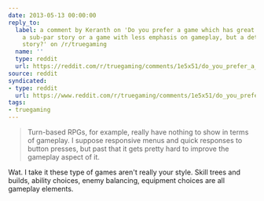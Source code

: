 ```yaml
---
date: 2013-05-13 00:00:00
reply_to:
  label: a comment by Keranth on 'Do you prefer a game which has great gameplay and
    a sub-par story or a game with less emphasis on gameplay, but a detailed, interactive
    story?' on /r/truegaming
  name: ''
  type: reddit
  url: https://reddit.com/r/truegaming/comments/1e5x51/do_you_prefer_a_game_which_has_great_gameplay_and/c9xap8r/
source: reddit
syndicated:
- type: reddit
  url: https://www.reddit.com/r/truegaming/comments/1e5x51/do_you_prefer_a_game_which_has_great_gameplay_and/c9xbnf0/
tags:
- truegaming
---
```


> Turn-based RPGs, for example, really have nothing to show in terms of gameplay. I suppose responsive menus and quick responses to button presses, but past that it gets pretty hard to improve the gameplay aspect of it.

Wat. I take it these type of games aren't really your style. Skill trees and builds, ability choices, enemy balancing, equipment choices are all gameplay elements.
